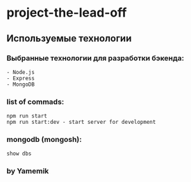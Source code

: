 # project-the-lead-off

## Используемые технологии
### Выбранные технологии для разработки бэкенда:
    - Node.js
    - Express
    - MongoDB



### list of commads:
    npm run start
    npm run start:dev - start server for development

### mongodb (mongosh):
    show dbs

### by Yamemik